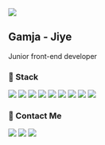 <img src="https://user-images.githubusercontent.com/62678492/127778381-07b275a2-0728-485e-9578-b5b6bb09acb6.png" align="center" margin="0 auth" />

<h2> Gamja - Jiye </h2>
<p> Junior front-end developer </p>

<h3 > 🔧 Stack </h3>

<img src="https://img.shields.io/badge/JavaScript-F7DF1E?style=flat-square&logo=JavaScript&logoColor=white"> <img src="https://img.shields.io/badge/TypeScript-2196F3?style=flat-square&logo=TypeScript&logoColor=white"> <img src="https://img.shields.io/badge/React-3766AB?style=flat-square&logo=React&logoColor=white"> <img src="https://img.shields.io/badge/Redux-764ABC?style=flat-square&logo=Redux&logoColor=white"> 
<img src="https://img.shields.io/badge/HTML-E34F26?style=flat-square&logo=HTML5&logoColor=white"> <img src="https://img.shields.io/badge/Sass-CC6699?style=flat-square&logo=Sass&logoColor=white"> <img src="https://img.shields.io/badge/CSS-1572B6?style=flat-square&logo=CSS3&logoColor=white"> <img src="https://img.shields.io/badge/Git-181717?style=flat-square&logo=GitHub&logoColor=white"> <img src="https://img.shields.io/badge/AmazonS3-1572B6?style=flat-square&logo=Amazon S3&logoColor=white">

<h3 > 🔧 Contact Me </h3>

<a href="https://www.linkedin.com/in/jiye-yu-084345208/"><img src="https://img.shields.io/badge/LinkedIn-0A66C2?style=flat-square&logo=LinkedIn&logoColor=white"></a> <a href="https://velog.io/@jy777hi"><img src="https://img.shields.io/badge/Blog-FF5722?style=flat-square&logo=Blogger&logoColor=white"></a> <a href="mailto:jy522hi@gmail.com"><img src="https://img.shields.io/badge/Gmail-EA4335?style=flat-square&logo=Gmail&logoColor=white"></a>
